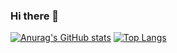 ### Hi there 👋

<!--
**servinlp/servinlp** is a ✨ _special_ ✨ repository because its `README.md` (this file) appears on your GitHub profile.

Here are some ideas to get you started:

- 🔭 I’m currently working on ...
- 🌱 I’m currently learning ...
- 👯 I’m looking to collaborate on ...
- 🤔 I’m looking for help with ...
- 💬 Ask me about ...
- 📫 How to reach me: ...
- 😄 Pronouns: ...
- ⚡ Fun fact: ...
-->

[![Anurag's GitHub stats](https://github-readme-stats-servinlp.vercel.app/api?username=servinlp)](https://github.com/anuraghazra/github-readme-stats)
[![Top Langs](https://github-readme-stats.vercel.app/api/top-langs/?username=servinlp&hide=vue,html,css&langs_count=3)](https://github.com/anuraghazra/github-readme-stats)
